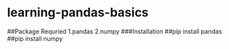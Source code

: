 # learning-pandas-basics
##Package Requried
   1.pandas
   2.numpy
###Installation
  ##pip install pandas
  ##pip install numpy
